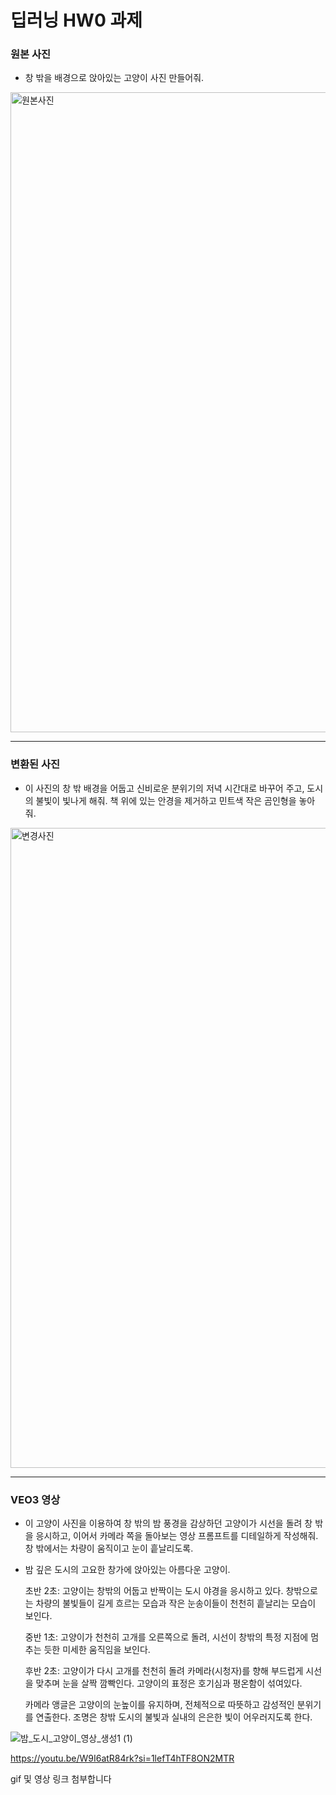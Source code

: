 # 딥러닝 HW0 과제 

### 원본 사진
- 창 밖을 배경으로 앉아있는 고양이 사진 만들어줘.

<img width="1024" height="1024" alt="원본사진" src="https://github.com/user-attachments/assets/f3de9f56-e7df-4c8c-876a-3ebc77017e03" />

---

### 변환된 사진
- 이 사진의 창 밖 배경을 어둡고 신비로운 분위기의 저녁 시간대로 바꾸어 주고, 도시의 불빛이 빛나게 해줘. 책 위에 있는 안경을 제거하고 민트색 작은 곰인형을 놓아줘.
<img width="1024" height="1024" alt="변경사진" src="https://github.com/user-attachments/assets/a54b306e-1927-4e61-8acf-0c0297ff4e33" />

---

### VEO3 영상
- 이 고양이 사진을 이용하여 창 밖의 밤 풍경을 감상하던 고양이가 시선을 돌려 창 밖을 응시하고, 이어서 카메라 쪽을 돌아보는 영상 프롬프트를 디테일하게 작성해줘. 창 밖에서는 차량이 움직이고 눈이 흩날리도록.

- 밤 깊은 도시의 고요한 창가에 앉아있는 아름다운 고양이.

  초반 2초: 고양이는 창밖의 어둡고 반짝이는 도시 야경을 응시하고 있다. 창밖으로는 차량의 불빛들이 길게 흐르는 모습과 작은 눈송이들이 천천히 흩날리는 모습이 보인다.

  중반 1초: 고양이가 천천히 고개를 오른쪽으로 돌려, 시선이 창밖의 특정 지점에 멈추는 듯한 미세한 움직임을 보인다.

  후반 2초: 고양이가 다시 고개를 천천히 돌려 카메라(시청자)를 향해 부드럽게 시선을 맞추며 눈을 살짝 깜빡인다. 고양이의 표정은 호기심과 평온함이 섞여있다.

  카메라 앵글은 고양이의 눈높이를 유지하며, 전체적으로 따뜻하고 감성적인 분위기를 연출한다. 조명은 창밖 도시의 불빛과 실내의 은은한 빛이 어우러지도록 한다.

![밤_도시_고양이_영상_생성1 (1)](https://github.com/user-attachments/assets/7e9b6f8d-19c1-4465-b251-1f487431388a)

https://youtu.be/W9I6atR84rk?si=1lefT4hTF8ON2MTR

gif 및 영상 링크 첨부합니다


